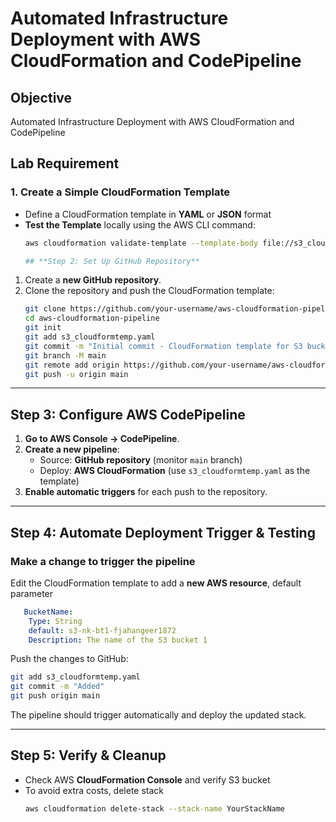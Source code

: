 # Automated Infrastructure Deployment with AWS CloudFormation and CodePipeline

## Objective

Automated Infrastructure Deployment with AWS CloudFormation and CodePipeline

## Lab Requirement

### 1. Create a Simple CloudFormation Template
- Define a CloudFormation template in **YAML** or **JSON** format
- **Test the Template** locally using the AWS CLI command:  
  ```bash
  aws cloudformation validate-template --template-body file://s3_cloudformtemp.yaml

  ## **Step 2: Set Up GitHub Repository**
1. Create a **new GitHub repository**.
2. Clone the repository and push the CloudFormation template:
   ```sh
   git clone https://github.com/your-username/aws-cloudformation-pipeline.git
   cd aws-cloudformation-pipeline
   git init
   git add s3_cloudformtemp.yaml
   git commit -m "Initial commit - CloudFormation template for S3 bucket"
   git branch -M main
   git remote add origin https://github.com/your-username/aws-cloudformation-pipeline.git
   git push -u origin main
   ```

---

## **Step 3: Configure AWS CodePipeline**
1. **Go to AWS Console → CodePipeline**.
2. **Create a new pipeline**:
   - Source: **GitHub repository** (monitor `main` branch)
   - Deploy: **AWS CloudFormation** (use `s3_cloudformtemp.yaml` as the template)
3. **Enable automatic triggers** for each push to the repository.

---

## **Step 4: Automate Deployment Trigger & Testing**
### **Make a change to trigger the pipeline**
Edit the CloudFormation template to add a **new AWS resource**, default parameter

```yaml
   BucketName:
    Type: String
    default: s3-nk-bt1-fjahangeer1872
    Description: The name of the S3 bucket 1
```

Push the changes to GitHub:
```sh
git add s3_cloudformtemp.yaml
git commit -m "Added"
git push origin main
```

The pipeline should trigger automatically and deploy the updated stack.

---

## **Step 5: Verify & Cleanup**
- Check AWS **CloudFormation Console** and verify S3 bucket
- To avoid extra costs, delete stack
  ```sh
  aws cloudformation delete-stack --stack-name YourStackName
  ```

  
